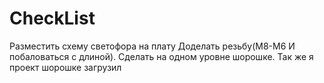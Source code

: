 # CheckList

Разместить схему светофора на плату
Доделать резьбу(M8-M6 И побаловаться с длиной). Сделать на одном уровне шорошке.
Так же я проект шорошке загрузил